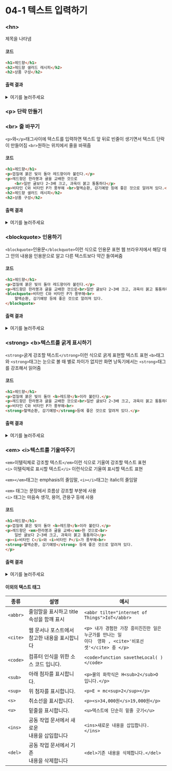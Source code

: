 # 04-1 텍스트 입력하기

### \<hn>
제목을 나타냄

#### 코드
```html
<h1>레드향</h1>
<h2>레드향 샐러드 레시피</h2>
<h2>상품 구성</h2>
```
#### 출력 결과
<details>
<summary>여기를 눌러주세요</summary>
<div>

***
<h1>레드향</h1>
<h2>레드향 샐러드 레시피</h2>
<h2>상품 구성</h2>

***
</div>
</details>

### \<p> 단락 만들기 
### \<br> 줄 바꾸기
```<p>```와```</p>```태그사이에 텍스트를 입력하면 텍스트 앞 뒤로 빈줄이 생기면서 텍스트 단락이 만들어짐
```<br>```원하는 위치에서 줄을 바꿔줌

#### 코드
```html
<h1>레드향</h1>
<p>껍질에 붉은 빛이 돌아 레드향이라 불린다.</p>
<p>레드향은 한라봉과 귤을 교배한 것으로
    <br>일반 귤보다 2~3배 크고, 과육이 붉고 통통하다</p>
<p>비타민 C와 비타민 P가 풍부해 <br>혈액순환, 감기예방 등에 좋은 것으로 알려져 있다.</p>
<h2>레드향 샐러드 레시피</h2>
<h2>상품 구성</h2>
```
#### 출력 결과
<details>
<summary>여기를 눌러주세요</summary>
<div>

***
<h1>레드향</h1>
<p>껍질에 붉은 빛이 돌아 레드향이라 불린다.</p>
<p>레드향은 한라봉과 귤을 교배한 것으로
    <br>일반 귤보다 2~3배 크고, 과육이 붉고 통통하다</p>
<p>비타민 C와 비타민 P가 풍부해 <br>혈액순환, 감기예방 등에 좋은 것으로 알려져 있다.</p>
<h2>레드향 샐러드 레시피</h2>
<h2>상품 구성</h2>

***
</div>
</details>

### \<blockquote> 인용하기
```<blockquote>```인용문```</blockquote>```이런 식으로 인용문 표현
웹 브라우저에서 해당 태그 안의 내용을 인용문으로 알고 다른 텍스트보다 약간 들여써줌
#### 코드
```html
<h1>레드향</h1>
<p>껍질에 붉은 빛이 돌아 레드향이라 불린다.</p>
<p>레드향은 한라봉과 귤을 교배한 것으로<br>일반 귤보다 2~3배 크고, 과육이 붉고 통통하다</p>
<blockquote>비타민 C와 비타민 P가 풍부해<br>
    혈액순환, 감기예방 등에 좋은 것으로 알려져 있다.
</blockquote>
```
#### 출력 결과
<details>
<summary>여기를 눌러주세요</summary>

<div>

***
<h1>레드향</h1>
<p>껍질에 붉은 빛이 돌아 레드향이라 불린다.</p>
<p>레드향은 한라봉과 귤을 교배한 것으로<br>일반 귤보다 2~3배 크고, 과육이 붉고 통통하다</p>
<blockquote>비타민 C와 비타민 P가 풍부해<br>
    혈액순환, 감기예방 등에 좋은 것으로 알려져 있다.
</blockquote>

***
</div>
</details>

### \<strong> \<b>텍스트를 굵게 표시하기
```<strong>```굵게 강조할 텍스트```</strong>```이런 식으로 굵게 표현할 텍스트 표현
```<b>```태그와 ```<strong>```태그는 눈으로 볼 때 별로 차이가 없지만 화면 낭독기에서는 ```<strong>```태그를 강조해서 읽어줌
#### 코드
```html
<h1>레드향</h1>
<p>껍질에 붉은 빛이 돌아 <b>레드향</b>이라 불린다.</p>
<p>레드향은 한라봉과 귤을 교배한 것으로<br>일반 귤보다 2~3배 크고, 과육이 붉고 통통하다</p>
<p>비타민 C와 비타민 P가 풍부해<br>
<strong>혈액순환, 감기예방</strong>등에 좋은 것으로 알려져 있다.</p>
```
#### 출력 결과

<details>
<summary>여기를 눌러주세요</summary>

<div>

***
<h1>레드향</h1>
<p>껍질에 붉은 빛이 돌아 <b>레드향</b>이라 불린다.</p>
<p>레드향은 한라봉과 귤을 교배한 것으로<br>일반 귤보다 2~3배 크고, 과육이 붉고 통통하다</p>
<p>비타민 C와 비타민 P가 풍부해<br>
<strong>혈액순환, 감기예방</strong> 등에 좋은 것으로 알려져 있다.</p>

***
</div>
</details>


### \<em> \<i>텍스트를 기울여주기
```<em>```이텔릭체로 강조할 텍스트```</em>```이런 식으로 기울여 강조할 텍스트 표현<br>
```<i>``` 이텔릭체로 표시할 텍스트```</i>``` 이런식으로 기율여 표시할 텍스트 표현<br>

```<em></em>```태그는 emphasis의 줄임말,  ```<i></i>```태그는 italic의 줄임말<br>

```<em>``` 태그는 문장에서 흐름상 강조할 부분에 사용<br>
```<i>``` 태그는 마음속 생각, 용어, 관용구 등에 사용<br>

#### 코드
```html
<h1>레드향</h1>
<p>껍질에 붉은 빛이 돌아 <b>레드향</b>이라 불린다.</p>
<p>레드향은 <em>한라봉과 귤을 교배</em>한 것으로<br>
    일반 귤보다 2~3배 크고, 과육이 붉고 통통하다</p>
<p><i>비타민 C</i>와 <i>비타민 P</i>가 풍부해<br>
<strong>혈액순환, 감기예방</strong> 등에 좋은 것으로 알려져 있다.
</p>
```
#### 출력 결과
<details>
<summary>여기를 눌러주세요</summary>

<div>

***
<h1>레드향</h1>
<p>껍질에 붉은 빛이 돌아 <b>레드향</b>이라 불린다.</p>
<p>레드향은 <em>한라봉과 귤을 교배</em>한 것으로<br>
    일반 귤보다 2~3배 크고, 과육이 붉고 통통하다</p>
<p><i>비타민 C</i>와 <i>비타민 P</i>가 풍부해<br>
<strong>혈액순환, 감기예방</strong> 등에 좋은 것으로 알려져 있다.
</p>

***
</div>
</details>

#### 이외의 택스트 태그

| 종류           | 설명                          | 예시                                                                                       |
|--------------|-----------------------------|------------------------------------------------------------------------------------------|
| ```<abbr>``` | 줄임말을 표시하고 title 속성을 함꺠 표시   | ```<abbr tilte="internet of Things">IoT</abbr>```                                        |
| ```<cite>``` | 웹 문서나 포스트에서 참고한 내용을 표시합니다   | ```<p> 내가 경험한 가장 흥미진진한 일은 누군가를 만나는 일 ``` <br> ```이다  영화 , <cite>'비포선셋'</cite> 중 </p> ``` |
| ```<code>``` | 컴퓨터 인식을 위한 소스 코드 입니다.       | ```<code>function savetheLocal( )</code>```                                              |
| ```<sub>```  | 아래 첨자를 표시합니다.               | ```<p>물의 화학식은 H<sub>2</sub>O 입니다.</p>```                                                 |
| ```<sup>```  | 위 첨자를 표시합니다.                | ```<p>E = mc<sup>2</sup></p>```                                                          |
| ```<s>```    | 취소선을 표시합니다.                 | ```<p><s>34,000원</s>19,000원</p>```                                                       |
| ```<u>```    | 밑줄을 표시합니다.                  | ```<u>텍스트에 단순히 밑줄 긋기</u>```                                                              |
| ```<ins>```  | 공동 작업 문서에서 새로운<br>내용을 삽입합니다 | ```<ins>새로운 내용을 삽입합니다.</ins>```                                                          |
| ```<del>```  | 공동 작업 문서에서 기존 <br>내용을 삭제합니다 | ```<del>기존 내용을 삭제합니다.</del>```                                                           |